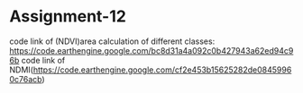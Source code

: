 # Assignment-12
code link of (NDVI)area calculation of different classes: https://code.earthengine.google.com/bc8d31a4a092c0b427943a62ed94c96b
code link of NDMI(https://code.earthengine.google.com/cf2e453b15625282de08459960c76acb)
